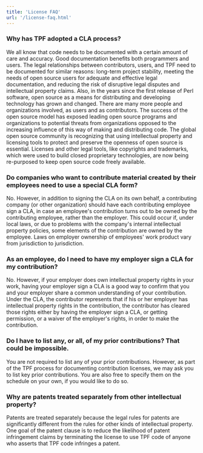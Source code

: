 ```yaml
---
title: 'License FAQ'
url: '/license-faq.html'
---
```


### Why has TPF adopted a CLA process?

We
all know that code needs to be documented with a certain
amount of care and accuracy. Good documentation benefits
both programmers and users. The legal relationships between
contributors, users, and TPF need to be documented for
similar reasons: long-term project stability, meeting the
needs of open source users for adequate and effective legal
documentation, and reducing the risk of disruptive legal
disputes and intellectual property claims.
Also, in the
years since the first release of Perl software, open source
as a means for distributing and developing technology has
grown and changed. There are many more people and
organizations involved, as users and as contributors. The
success of the open source model has exposed leading open
source programs and organizations to potential threats from
organizations opposed to the increasing influence of this
way of making and distributing code.
The global open
source community is recognizing that using intellectual
property and licensing tools to protect and preserve the
openness of open source is essential. Licenses and other
legal tools, like copyrights and trademarks, which were used
to build closed proprietary technologies, are now being
re-purposed to keep open source code freely available.

### Do companies who want to contribute material created by their employees need to use a special CLA form?

No. However, in addition to signing the CLA on its
own behalf, a contributing company (or other organization)
should have each contributing employee sign a CLA, in case
an employee's contribution turns out to be owned by the
contributing employee, rather than the employer. This could
occur if, under local laws, or due to problems with the
company's internal intellectual property policies, some
elements of the contribution are owned by the employee. Laws
on employer ownership of employees' work product vary from
jurisdiction to jurisdiction.

### As an employee, do I need to have my employer sign a CLA for my contribution?

No. However, if your employer does own intellectual
property rights in your work, having your employer sign a
CLA is a good way to confirm that you and your employer
share a common understanding of your contribution. Under the
CLA, the contributor represents that if his or her employer
has intellectual property rights in the contribution, the
contributor has cleared those rights either by having the
employer sign a CLA, or getting permission, or a waiver of
the employer's rights, in order to make the contribution.

### Do I have to list any, or all, of my prior contributions? That could be impossible.

You are not required to list any of your prior
contributions. However, as part of the TPF process for
documenting contribution licenses, we may ask you to list
key prior contributions. You are also free to specify them
on the schedule on your own, if you would like to do so.

### Why are patents treated separately from other intellectual property?

Patents are treated separately because the legal
rules for patents are significantly different from the rules
for other kinds of intellectual property. One goal of the
patent clause is to reduce the likelihood of patent
infringement claims by terminating the license to use TPF
code of anyone who asserts that TPF code infringes a patent.
